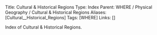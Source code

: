 Title: Cultural & Historical Regions
Type: Index
Parent: WHERE / Physical Geography / Cultural & Historical Regions
Aliases: [Cultural__Historical_Regions]
Tags: [WHERE]
Links: []

Index of Cultural & Historical Regions.
